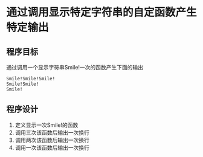 # 通过调用显示特定字符串的自定函数产生特定输出

## 程序目标

通过调用一个显示字符串Smile!一次的函数产生下面的输出  

```text
Smile!Smile!Smile!
Smile!Smile!
Smile!
```

## 程序设计

1. 定义显示一次Smile!的函数
2. 调用三次该函数后输出一次换行
3. 调用两次该函数后输出一次换行
4. 调用一次该函数后输出一次换行